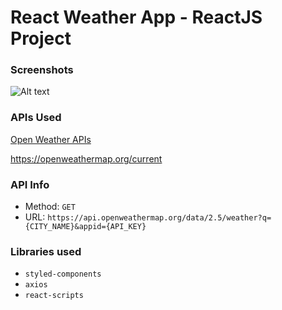 # React Weather App - ReactJS Project

### Screenshots

![Alt text](/relative/path/to/img.jpg?raw=true "Optional Title")

### APIs Used
[Open Weather APIs](https://openweathermap.org/)

https://openweathermap.org/current

### API Info
* Method: `GET`
* URL: `https://api.openweathermap.org/data/2.5/weather?q={CITY_NAME}&appid={API_KEY}`



### Libraries used
* `styled-components`
* `axios`
* `react-scripts`



